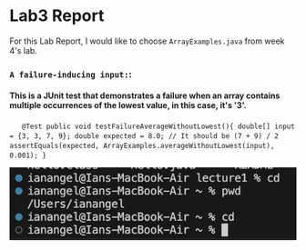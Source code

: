 # Lab3 Report
For this Lab Report, I would like to choose `ArrayExamples.java` from week 4's lab.

### `A failure-inducing input:`:
#### This is a JUnit test that demonstrates a failure when an array contains multiple occurrences of the lowest value, in this case, it's '3'.

`   @Test
    public void testFailureAverageWithoutLowest(){
        double[] input = {3, 3, 7, 9};
        double expected = 8.0; // It should be (7 + 9) / 2
        assertEquals(expected, ArrayExamples.averageWithoutLowest(input), 0.001);
    }` 


![Image](cdNoArg.png)
